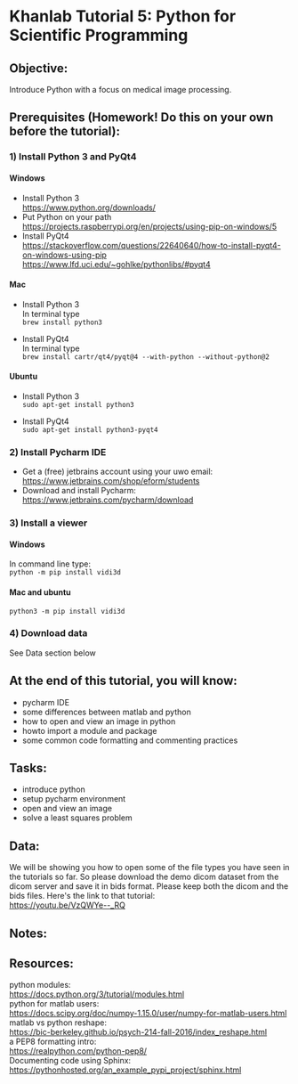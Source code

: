 # Khanlab Tutorial 5: Python for Scientific Programming

## Objective:
Introduce Python with a focus on medical image processing.  

## Prerequisites (Homework! Do this on your own before the tutorial):

### 1) Install Python 3 and PyQt4
#### Windows
* Install Python 3  
https://www.python.org/downloads/
* Put Python on your path  
https://projects.raspberrypi.org/en/projects/using-pip-on-windows/5
* Install PyQt4  
https://stackoverflow.com/questions/22640640/how-to-install-pyqt4-on-windows-using-pip
https://www.lfd.uci.edu/~gohlke/pythonlibs/#pyqt4

#### Mac
* Install Python 3  
In terminal type  
```brew install python3```

* Install PyQt4  
In terminal type  
```brew install cartr/qt4/pyqt@4 --with-python --without-python@2```

#### Ubuntu
* Install Python 3  
```sudo apt-get install python3```

* Install PyQt4  
```sudo apt-get install python3-pyqt4```

### 2) Install Pycharm IDE
* Get a (free) jetbrains account using your uwo email:  
https://www.jetbrains.com/shop/eform/students
* Download and install Pycharm:  
https://www.jetbrains.com/pycharm/download

### 3) Install a viewer  
#### Windows
In command line type:  
```python -m pip install vidi3d```
#### Mac and ubuntu
```python3 -m pip install vidi3d```

### 4) Download data  
See Data section below

## At the end of this tutorial, you will know:
* pycharm IDE  
* some differences between matlab and python  
* how to open and view an image in python  
* howto import a module and package  
* some common code formatting and commenting practices  

## Tasks:
* introduce python  
* setup pycharm environment  
* open and view an image  
* solve a least squares problem  

## Data:  
We will be showing you how to open some of the file types you have seen in the tutorials so far.  So please download the demo dicom dataset from the dicom server and save it in bids format.  Please keep both the dicom and the bids files.  Here's the link to that tutorial:  
https://youtu.be/VzQWYe--_RQ  



## Notes:

## Resources:
python modules:  
https://docs.python.org/3/tutorial/modules.html  
python for matlab users:  
https://docs.scipy.org/doc/numpy-1.15.0/user/numpy-for-matlab-users.html  
matlab vs python reshape:  
https://bic-berkeley.github.io/psych-214-fall-2016/index_reshape.html  
a PEP8 formatting intro:  
https://realpython.com/python-pep8/  
Documenting code using Sphinx:  
https://pythonhosted.org/an_example_pypi_project/sphinx.html  


